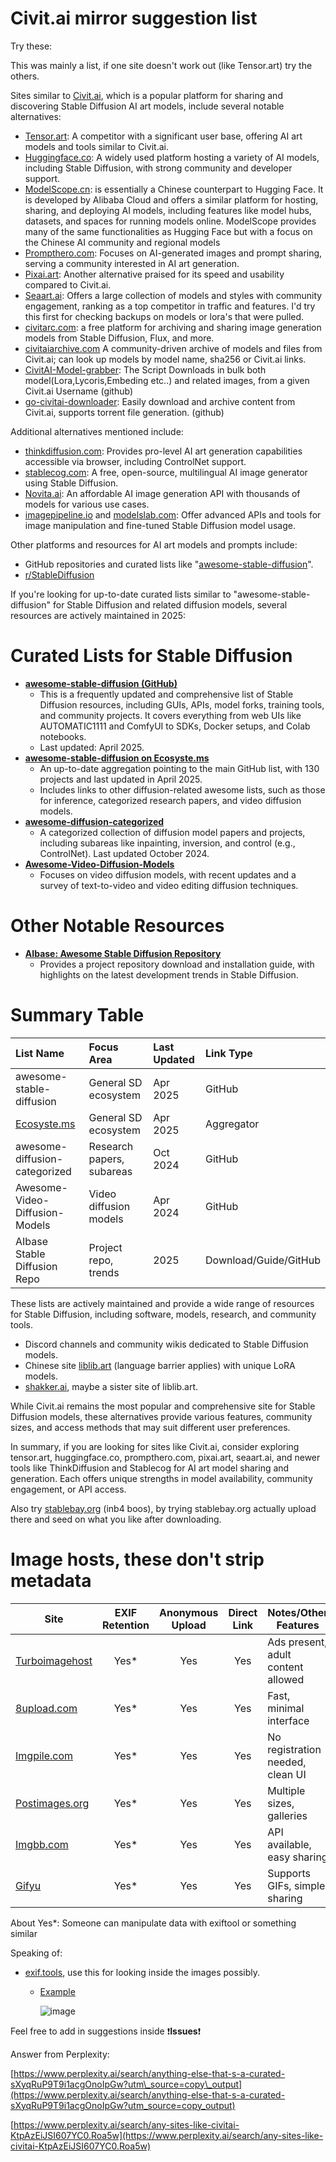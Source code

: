 # Civit.ai mirror suggestion list

Try these:

This was mainly a list, if one site doesn't work out (like Tensor.art) try the others.

Sites similar to [Civit.ai](https://civitai.com/), which is a popular platform for sharing and discovering Stable Diffusion AI art models, include several notable alternatives:

* [Tensor.art](https://tensor.art/): A competitor with a significant user base, offering AI art models and tools similar to Civit.ai.
* [Huggingface.co](http://huggingface.co/): A widely used platform hosting a variety of AI models, including Stable Diffusion, with strong community and developer support.
* [ModelScope.cn](https://modelscope.cn/): is essentially a Chinese counterpart to Hugging Face. It is developed by Alibaba Cloud and offers a similar platform for hosting, sharing, and deploying AI models, including features like model hubs, datasets, and spaces for running models online. ModelScope provides many of the same functionalities as Hugging Face but with a focus on the Chinese AI community and regional models
* [Prompthero.com](https://prompthero.com/): Focuses on AI-generated images and prompt sharing, serving a community interested in AI art generation.
* [Pixai.art](https://pixai.art/): Another alternative praised for its speed and usability compared to Civit.ai.
* [Seaart.ai](https://www.seaart.ai/): Offers a large collection of models and styles with community engagement, ranking as a top competitor in traffic and features. I'd try this first for checking backups on models or lora's that were pulled.
* [civitarc.com](https://www.diffusionarc.com/): a free platform for archiving and sharing image generation models from Stable Diffusion, Flux, and more.
* [civitaiarchive.com](https://civitaiarchive.com/) A community-driven archive of models and files from Civit.ai; can look up models by model name, sha256 or Civit.ai links.
* [CivitAI-Model-grabber](https://github.com/Confuzu/CivitAI-Model-grabber): The Script Downloads in bulk both model(Lora,Lycoris,Embeding etc..) and related images, from a given Civit.ai Username (github)
* [go-civitai-downloader](https://github.com/dreamfast/go-civitai-downloader): Easily download and archive content from Civit.ai, supports torrent file generation. (github)

Additional alternatives mentioned include:

* [thinkdiffusion.com](https://www.thinkdiffusion.com/): Provides pro-level AI art generation capabilities accessible via browser, including ControlNet support.
* [stablecog.com](https://stablecog.com/): A free, open-source, multilingual AI image generator using Stable Diffusion.
* [Novita.ai](https://novita.ai/): An affordable AI image generation API with thousands of models for various use cases.
* [imagepipeline.io](https://www.imagepipeline.io/) and [modelslab.com](https://modelslab.com/): Offer advanced APIs and tools for image manipulation and fine-tuned Stable Diffusion model usage.

Other platforms and resources for AI art models and prompts include:

* GitHub repositories and curated lists like "[awesome-stable-diffusion](https://github.com/awesome-stable-diffusion/awesome-stable-diffusion)".
* [r/StableDiffusion](https://www.reddit.com/r/StableDiffusion)

If you're looking for up-to-date curated lists similar to "awesome-stable-diffusion" for Stable Diffusion and related diffusion models, several resources are actively maintained in 2025:

# Curated Lists for Stable Diffusion

* **[awesome-stable-diffusion (GitHub)](https://github.com/awesome-stable-diffusion/awesome-stable-diffusion)**
   * This is a frequently updated and comprehensive list of Stable Diffusion resources, including GUIs, APIs, model forks, training tools, and community projects. It covers everything from web UIs like AUTOMATIC1111 and ComfyUI to SDKs, Docker setups, and Colab notebooks.
   * Last updated: April 2025.
* **[awesome-stable-diffusion on Ecosyste.ms](https://awesome.ecosyste.ms/lists/doanbactam/awesome-stable-diffusion)**
   * An up-to-date aggregation pointing to the main GitHub list, with 130 projects and last updated in April 2025.
   * Includes links to other diffusion-related awesome lists, such as those for inference, categorized research papers, and video diffusion models.
* **[awesome-diffusion-categorized](https://github.com/wangkai930418/awesome-diffusion-categorized)**
   * A categorized collection of diffusion model papers and projects, including subareas like inpainting, inversion, and control (e.g., ControlNet). Last updated October 2024.
* **[Awesome-Video-Diffusion-Models](https://github.com/ChenHsing/Awesome-Video-Diffusion-Models)**
   * Focuses on video diffusion models, with recent updates and a survey of text-to-video and video editing diffusion techniques.

# Other Notable Resources

* **[AIbase: Awesome Stable Diffusion Repository](https://www.aibase.com/repos/project/awesome-stable-diffusion)**
   * Provides a project repository download and installation guide, with highlights on the latest development trends in Stable Diffusion.

# Summary Table

|List Name|Focus Area|Last Updated|Link Type|
|:-|:-|:-|:-|
|awesome-stable-diffusion|General SD ecosystem|Apr 2025|GitHub|
|[Ecosyste.ms](http://Ecosyste.ms)|General SD ecosystem|Apr 2025|Aggregator|
|awesome-diffusion-categorized|Research papers, subareas|Oct 2024|GitHub|
|Awesome-Video-Diffusion-Models|Video diffusion models|Apr 2024|GitHub|
|AIbase Stable Diffusion Repo|Project repo, trends|2025|Download/Guide/GitHub|

These lists are actively maintained and provide a wide range of resources for Stable Diffusion, including software, models, research, and community tools.

* Discord channels and community wikis dedicated to Stable Diffusion models.
* Chinese site [liblib.art](http://liblib.art) (language barrier applies) with unique LoRA models.
* [shakker.ai](https://www.shakker.ai/models?from=brand_head_bar), maybe a sister site of liblib.art.

While Civit.ai remains the most popular and comprehensive site for Stable Diffusion models, these alternatives provide various features, community sizes, and access methods that may suit different user preferences.

In summary, if you are looking for sites like Civit.ai, consider exploring tensor.art, huggingface.co, prompthero.com, pixai.art, seaart.ai, and newer tools like ThinkDiffusion and Stablecog for AI art model sharing and generation. Each offers unique strengths in model availability, community engagement, or API access.

Also try [stablebay.org](https://stablebay.org/) (inb4 boos), by trying  stablebay.org actually upload there and seed on what you like after downloading.

# Image hosts, these don't strip metadata

| Site              | EXIF Retention | Anonymous Upload | Direct Link | Notes/Other Features                 |
|-------------------|:-------------:|:----------------:|:-----------:|--------------------------------------|
| [Turboimagehost](https://www.turboimagehost.com/)|     Yes*      |       Yes        |     Yes     | Ads present, adult content allowed   |
| [8upload.com](https://8upload.com/)   |     Yes*      |       Yes        |     Yes     | Fast, minimal interface              |
| [Imgpile.com](https://imgpile.com/)   |     Yes*      |       Yes        |     Yes     | No registration needed, clean UI     |
| [Postimages.org](https://postimages.org/)|     Yes*      |       Yes        |     Yes     | Multiple sizes, galleries            |
| [Imgbb.com](https://imgbb.com/)     |     Yes*      |       Yes        |     Yes     | API available, easy sharing          |
| [Gifyu](https://gifyu.com/)         |     Yes*      |       Yes        |     Yes     | Supports GIFs, simple sharing        |

About Yes*: Someone can manipulate data with exiftool or something similar

Speaking of:

* [exif.tools](https://exif.tools/), use this for looking inside the images possibly.
  * [Example](https://exif.tools/https://s4.gifyu.com/images/bLhqO.png)


    ![image](https://github.com/user-attachments/assets/d3da3424-32e7-4d6f-8f4e-237c08bff2c2)

Feel free to add in suggestions inside ❗**Issues**❗
  
Answer from Perplexity: 

[https://www.perplexity.ai/search/anything-else-that-s-a-curated-sXyqRuP9T9i1acgOnoIpGw?utm\_source=copy\_output](https://www.perplexity.ai/search/anything-else-that-s-a-curated-sXyqRuP9T9i1acgOnoIpGw?utm_source=copy_output)

[https://www.perplexity.ai/search/any-sites-like-civitai-KtpAzEiJSI607YC0.Roa5w](https://www.perplexity.ai/search/any-sites-like-civitai-KtpAzEiJSI607YC0.Roa5w)
